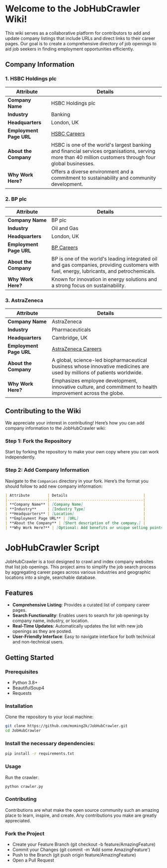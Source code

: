 # Welcome to the JobHubCrawler Wiki!

This wiki serves as a collaborative platform for contributors to add and update company listings that include URLs and direct links to their career pages. Our goal is to create a comprehensive directory of job openings to aid job seekers in finding employment opportunities efficiently.

## Company Information

### 1. HSBC Holdings plc

| Attribute              | Details                                        |
|------------------------|------------------------------------------------|
| **Company Name**       | HSBC Holdings plc                              |
| **Industry**           | Banking                                        |
| **Headquarters**       | London, UK                                     |
| **Employment Page URL** | [HSBC Careers](https://www.hsbc.com/careers)  |
| **About the Company**  | HSBC is one of the world's largest banking and financial services organisations, serving more than 40 million customers through four global businesses. |
| **Why Work Here?**     | Offers a diverse environment and a commitment to sustainability and community development. |

### 2. BP plc

| Attribute              | Details                                        |
|------------------------|------------------------------------------------|
| **Company Name**       | BP plc                                         |
| **Industry**           | Oil and Gas                                    |
| **Headquarters**       | London, UK                                     |
| **Employment Page URL** | [BP Careers](https://www.bp.com/en/global/corporate/careers.html) |
| **About the Company**  | BP is one of the world's leading integrated oil and gas companies, providing customers with fuel, energy, lubricants, and petrochemicals. |
| **Why Work Here?**     | Known for innovation in energy solutions and a strong focus on sustainability. |

### 3. AstraZeneca

| Attribute              | Details                                        |
|------------------------|------------------------------------------------|
| **Company Name**       | AstraZeneca                                    |
| **Industry**           | Pharmaceuticals                                |
| **Headquarters**       | Cambridge, UK                                  |
| **Employment Page URL** | [AstraZeneca Careers](https://careers.astrazeneca.com) |
| **About the Company**  | A global, science-led biopharmaceutical business whose innovative medicines are used by millions of patients worldwide. |
| **Why Work Here?**     | Emphasizes employee development, innovative culture, and commitment to health improvement across the globe. |




## Contributing to the Wiki

We appreciate your interest in contributing! Here’s how you can add company information to the JobHubCrawler wiki:

### Step 1: Fork the Repository

Start by forking the repository to make your own copy where you can work independently.

### Step 2: Add Company Information

Navigate to the `Companies` directory in your fork. Here’s the format you should follow to add new company information:

```markdown
| Attribute        | Details                                  |
|------------------|------------------------------------------|
| **Company Name** | [Company Name]                           |
| **Industry**     | [Industry Type]                          |
| **Headquarters** | [Location]                               |
| **Employment Page URL** | [URL]                             |
| **About the Company** | [Short description of the company.] |
| **Why Work Here?** | [Optional: Add benefits or unique selling points.] |
```





# JobHubCrawler Script

JobHubCrawler is a tool designed to crawl and index company websites that list job openings. This project aims to simplify the job search process by aggregating career pages across various industries and geographic locations into a single, searchable database.

## Features

- **Comprehensive Listing**: Provides a curated list of company career pages.
- **Search Functionality**: Enables users to search for job openings by company name, industry, or location.
- **Real-Time Updates**: Automatically updates the list with new job openings as they are posted.
- **User-Friendly Interface**: Easy to navigate interface for both technical and non-technical users.

## Getting Started

### Prerequisites

- Python 3.8+
- BeautifulSoup4
- Requests

### Installation

Clone the repository to your local machine:

```bash
git clone https://github.com/moming2k/JobHubCrawler.git
cd JobHubCrawler
```

### Install the necessary dependencies:

```bash
pip install -r requirements.txt
```

### Usage
Run the crawler:

```bash
python crawler.py
```

### Contributing
Contributions are what make the open source community such an amazing place to learn, inspire, and create. Any contributions you make are greatly appreciated.

### Fork the Project
- Create your Feature Branch (git checkout -b feature/AmazingFeature)
- Commit your Changes (git commit -m 'Add some AmazingFeature')
- Push to the Branch (git push origin feature/AmazingFeature)
- Open a Pull Request
